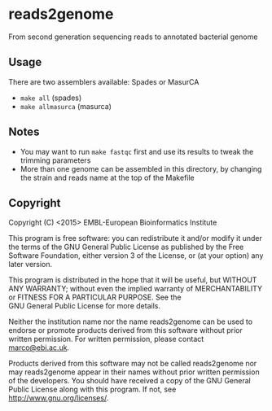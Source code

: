 reads2genome
============

From second generation sequencing reads to annotated bacterial genome

Usage
-----

There are two assemblers available: Spades or MasurCA

* `make all` (spades)
* `make allmasurca` (masurca)

Notes
-----

* You may want to run `make fastqc` first and use its results to tweak the trimming parameters
* More than one genome can be assembled in this directory, by changing the strain and reads name at the top of the Makefile

Copyright
---------

Copyright (C) <2015> EMBL-European Bioinformatics Institute

This program is free software: you can redistribute it and/or
modify it under the terms of the GNU General Public License as
published by the Free Software Foundation, either version 3 of
the License, or (at your option) any later version.

This program is distributed in the hope that it will be useful,
but WITHOUT ANY WARRANTY; without even the implied warranty of
MERCHANTABILITY or FITNESS FOR A PARTICULAR PURPOSE. See the   
GNU General Public License for more details.

Neither the institution name nor the name reads2genome
can be used to endorse or promote products derived from
this software without prior written permission.
For written permission, please contact <marco@ebi.ac.uk>.

Products derived from this software may not be called reads2genome
nor may reads2genome appear in their names without prior written
permission of the developers. You should have received a copy
of the GNU General Public License along with this program.
If not, see <http://www.gnu.org/licenses/>.
